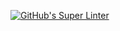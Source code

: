 [![GitHub's Super Linter](https://github.com/ICS20-Programming-Grace-S/Unit1-06-HTML-Favicon/workflows/GitHub's%20Super%20Linter/badge.svg)](https://github.com/ICS20-Programming-Grace-S/Unit1-06-HTML-Favicon/actions)